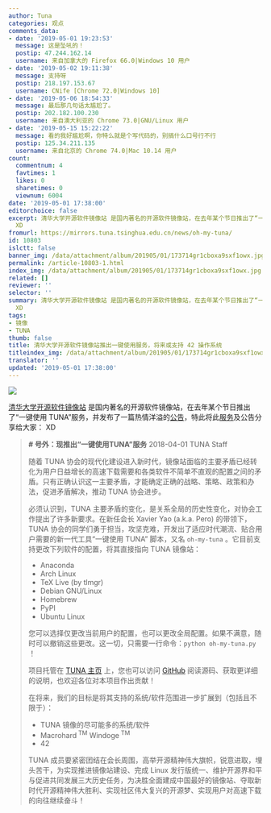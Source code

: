 ```yaml
---
author: Tuna
categories: 观点
comments_data:
- date: '2019-05-01 19:23:53'
  message: 这是坠吼的！
  postip: 47.244.162.14
  username: 来自加拿大的 Firefox 66.0|Windows 10 用户
- date: '2019-05-02 19:11:38'
  message: 支持呀
  postip: 218.197.153.67
  username: CNife [Chrome 72.0|Windows 10]
- date: '2019-05-06 18:54:33'
  message: 最后那几句话太尴尬了。
  postip: 202.182.100.230
  username: 来自澳大利亚的 Chrome 73.0|GNU/Linux 用户
- date: '2019-05-15 15:22:22'
  message: 看的我好尴尬啊，你特么就是个写代码的，别搞什么口号行不行
  postip: 125.34.211.135
  username: 来自北京的 Chrome 74.0|Mac 10.14 用户
count:
  commentnum: 4
  favtimes: 1
  likes: 0
  sharetimes: 0
  viewnum: 6004
date: '2019-05-01 17:38:00'
editorchoice: false
excerpt: 清华大学开源软件镜像站 是国内著名的开源软件镜像站，在去年某个节日推出了“一键使用 TUNA”服务，并发布了一篇热情澎湃的公告，特此将此服务及公告分享给大家：
  XD
fromurl: https://mirrors.tuna.tsinghua.edu.cn/news/oh-my-tuna/
id: 10803
islctt: false
banner_img: /data/attachment/album/201905/01/173714gr1cboxa9sxf1owx.jpg
permalink: /article-10803-1.html
index_img: /data/attachment/album/201905/01/173714gr1cboxa9sxf1owx.jpg
related: []
reviewer: ''
selector: ''
summary: 清华大学开源软件镜像站 是国内著名的开源软件镜像站，在去年某个节日推出了“一键使用 TUNA”服务，并发布了一篇热情澎湃的公告，特此将此服务及公告分享给大家：
  XD
tags:
- 镜像
- TUNA
thumb: false
title: 清华大学开源软件镜像站推出一键使用服务，将来或支持 42 操作系统
titleindex_img: /data/attachment/album/201905/01/173714gr1cboxa9sxf1owx.jpg
translator: ''
updated: '2019-05-01 17:38:00'
---
```


![](/data/attachment/album/201905/01/173714gr1cboxa9sxf1owx.jpg)


[清华大学开源软件镜像站](https://mirrors.tuna.tsinghua.edu.cn/) 是国内著名的开源软件镜像站，在去年某个节日推出了“一键使用 TUNA”服务，并发布了一篇热情洋溢的[公告](https://mirrors.tuna.tsinghua.edu.cn/news/oh-my-tuna/)，特此将此[服务](https://tuna.moe/oh-my-tuna)及公告分享给大家： XD



> **# 号外：现推出“一键使用TUNA”服务**
> 2018-04-01  TUNA Staff
> 
> 
> 随着 TUNA 协会的现代化建设进入新时代，镜像站面临的主要矛盾已经转化为用户日益增长的高速下载需要和各类软件不简单不直观的配置之间的矛盾。只有正确认识这一主要矛盾，才能确定正确的战略、策略、政策和办法，促进矛盾解决，推动 TUNA 协会进步。
> 
> 
> 必须认识到，TUNA 主要矛盾的变化，是关系全局的历史性变化，对协会工作提出了许多新要求。在新任会长 Xavier Yao (a.k.a. Pero) 的带领下，TUNA 协会的同学们勇于担当，攻坚克难，开发出了适应时代潮流、贴合用户需要的新一代工具“一键使用 TUNA” 脚本，又名 `oh-my-tuna` 。它目前支持更改下列软件的配置，将其直接指向 TUNA 镜像站：
> 
> 
> * Anaconda
> * Arch Linux
> * TeX Live (by tlmgr)
> * Debian GNU/Linux
> * Homebrew
> * PyPI
> * Ubuntu Linux
> 
> 
> 您可以选择仅更改当前用户的配置，也可以更改全局配置。如果不满意，随时可以撤销这些更改。这一切，只需要一行命令：`python oh-my-tuna.py` ！
> 
> 
> 项目托管在 [TUNA 主页](https://tuna.moe/oh-my-tuna) 上，您也可以访问 [GitHub](https://github.com/tuna/oh-my-tuna) 阅读源码、获取更详细的说明，也欢迎各位对本项目作出贡献！
> 
> 
> 在将来，我们的目标是将其支持的系统/软件范围进一步扩展到（包括且不限于）：
> 
> 
> * TUNA 镜像的尽可能多的系统/软件
> * Macrohard<sup> TM</sup> Windoge<sup> TM</sup>
> * 42
> 
> 
> TUNA 成员要紧密团结在会长周围，高举开源精神伟大旗帜，锐意进取，埋头苦干，为实现推进镜像站建设、完成 Linux 发行版统一、维护开源界和平与促进共同发展三大历史任务，为决胜全面建成中国最好的镜像站、夺取新时代开源精神伟大胜利、实现社区伟大复兴的开源梦、实现用户对高速下载的向往继续奋斗！
> 
> 
>
